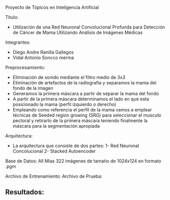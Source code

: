 Proyecto de Tópicos en Inteligencia Artificial

Título:
- Utilización de una Red Neuronal Convolucional Profunda para Detección de Cáncer de Mama Utilizando Análisis de Imágenes Médicas

Integrantes:
- Diego Andre Ranilla Gallegos
- Vidal Antonio Soncco merma

Preprocesamiento:
- Eliminación de sonido mediante el filtro medio de 3x3
- Eliminación de artefactos de la radiografia y separamos la mama del fondo de la imagen
- Generamos la primera máscara a partir de separar la mama del fondo
- A partir de la primera máscara determinamos el lado en que esta posicionado la mama (perfil izquierdo o derecho)
- Empleando como referencia el perfil de la mama vamos a emplear técnicas de Seeded region growing (SRG) para seleccionar el musculo pectoral y retirarlo de la primera máscara teniendo finalmente la máscara para la segmentación apropiada


Arquitectura:
- La arquitectura que consiste de dos partes:
1- Red Neuronal Concolucional
2- Stacked Autoencoder


Base de Datos:
All Mias 322 imágenes de tamaño de 1024x124 en formato .pgm

Archivo de Entrenamiento:
Archivo de Prueba:


Resultados:
-
